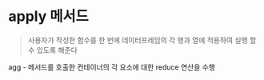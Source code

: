 # apply 메서드

> 사용자가 작성한 함수를 한 번에 데이터프레임의 각 행과 열에 적용하여 실행 할 수 있도록 해준다

agg - 메서드를 호출한 컨테이너의 각 요소에 대한 reduce 연산을 수행

